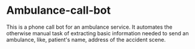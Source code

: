 # Ambulance-call-bot
This is a phone call bot for an ambulance service. It automates the otherwise manual task of extracting basic information needed to send an ambulance, like, patient's name, address of the accident scene.
